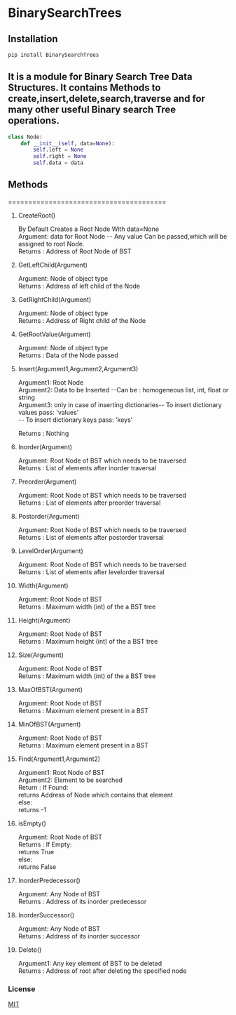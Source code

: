 # BinarySearchTrees
## Installation

```bash
pip install BinarySearchTrees
```

## It is a module for Binary Search Tree Data Structures. It contains Methods to create,insert,delete,search,traverse and for many other useful Binary search Tree operations.


```python
class Node:
    def __init__(self, data=None):
        self.left = None
        self.right = None
        self.data = data
```


## Methods
=======================================
1. CreateRoot()

	By Default Creates a Root Node With data=None</br>
	Argument: data for Root Node -- Any value Can be passed,which will be assigned to root Node.</br>
	Returns    : Address of Root Node of BST
  
2. GetLeftChild(Argument)

	Argument: Node of object type</br>
	Returns    : Address of left child of the Node
  
3. GetRightChild(Argument)

	Argument: Node of object type</br>
	Returns    : Address of Right child of the Node
  
4. GetRootValue(Argument)

	Argument: Node of object type</br>
	Returns : Data of the Node passed
  
5. Insert(Argument1,Argument2,Argument3)

	Argument1: Root Node</br>
	Argument2: Data to be Inserted --Can be : homogeneous list, int, float or string</br>
	Argument3: only in case of inserting dictionaries-- To insert dictionary values pass: 'values'</br>
                                                   -- To insert dictionary keys pass: 'keys'</br>
                                                   
	Returns  : Nothing
  
6. Inorder(Argument)

	Argument: Root Node of BST which needs to be traversed</br>
	Returns : List of elements after inorder traversal

7. Preorder(Argument)

	Argument: Root Node of BST which needs to be traversed</br>
	Returns : List of elements after preorder traversal
	
8. Postorder(Argument)

	Argument: Root Node of BST which needs to be traversed</br>
	Returns : List of elements after postorder traversal
	
9. LevelOrder(Argument)

	Argument: Root Node of BST which needs to be traversed</br>
	Returns : List of elements after levelorder traversal

10. Width(Argument)

	Argument: Root Node of BST</br>
	Returns : Maximum width (int) of the a BST tree

11. Height(Argument)

	Argument: Root Node of BST</br>
	Returns : Maximum height (int) of the a BST tree

12. Size(Argument)

	Argument: Root Node of BST</br>
	Returns : Maximum width (int) of the a BST tree

13. MaxOfBST(Argument)

	Argument: Root Node of BST</br>
	Returns : Maximum element present in a BST
	
14. MinOfBST(Argument)

	Argument: Root Node of BST</br>
	Returns : Maximum element present in a BST
	
15. Find(Argument1,Argument2)

	Argument1: Root Node of BST</br>
	Argument2: Element to be searched</br>
	Return : If Found:</br>
			returns Address of Node which contains that element</br>
		 else:</br>
			returns -1</br>
						
16. isEmpty()

	Argument: Root Node of BST</br>
	Returns : If Empty:</br>
			returns True</br>
		else:</br>
			returns False</br>
	
17. InorderPredecessor()

	Argument: Any Node of BST</br>
	Returns : Address of its inorder predecessor
	
18. InorderSuccessor()

	Argument: Any Node of BST</br>
	Returns : Address of its inorder successor
	
19. Delete()

	Argument1: Any key element of BST to be deleted</br>
	Returns : Address of root after deleting the specified node

### License
[MIT](https://choosealicense.com/licenses/mit/)
